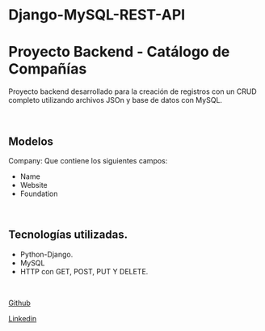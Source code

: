 # Django-MySQL-REST-API

# Proyecto Backend - Catálogo de Compañías
Proyecto backend desarrollado para la creación de registros con un CRUD completo utilizando archivos JSOn y base de datos con MySQL. 
 
 

<br/>

##  Modelos 

Company:
Que contiene los siguientes campos:     

   * Name
   * Website
   * Foundation
      
   

<br/>

##  Tecnologías utilizadas.

* Python-Django.
* MySQL
* HTTP con GET, POST, PUT Y DELETE.



<br/>





[Github](https://github.com/Ed-Uco) 


[Linkedin](https://www.linkedin.com/in/edgaruco/) 